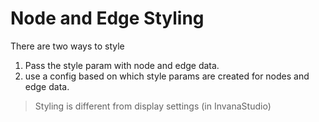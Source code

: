 # Node and Edge Styling

There are two ways to style

1. Pass the style param with node and edge data. 
2. use a config based on which style params are created for nodes and edge data.

> Styling is different from display settings (in InvanaStudio)   